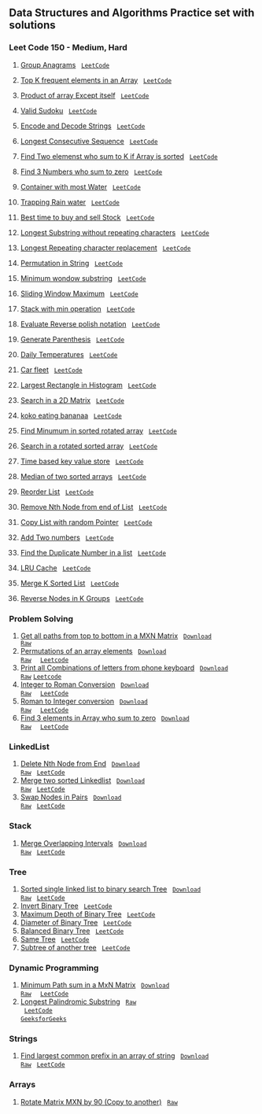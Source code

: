 ## Data Structures and Algorithms Practice set with solutions 

### Leet Code 150 - Medium, Hard

1. [Group Anagrams](https://github.com/ravi-singh-8/algorithms-data-structures/blob/main/src/main/java/org/example/leetcode150/GroupAnagrams.java) <code> [LeetCode](https://leetcode.com/problems/group-anagrams/) </code>
2. [Top K frequent elements in an Array](https://github.com/ravi-singh-8/algorithms-data-structures/blob/main/src/main/java/org/example/leetcode150/TopKFrequent.java) <code> [LeetCode](https://leetcode.com/problems/top-k-frequent-elements/) </code>
3. [Product of array Except itself]() <code> [LeetCode](https://leetcode.com/problems/product-of-array-except-self/) </code>
4. [Valid Sudoku]() <code> [LeetCode](https://leetcode.com/problems/valid-sudoku/) </code>
5. [Encode and Decode Strings]() <code> [LeetCode](https://leetcode.com/problems/encode-and-decode-strings/) </code>
6. [Longest Consecutive Sequence]() <code> [LeetCode](https://leetcode.com/problems/longest-consecutive-sequence/)</code>


7. [Find Two elemenst who sum to K if Array is sorted]() <code> [LeetCode](https://leetcode.com/problems/two-sum-ii-input-array-is-sorted/)</code>
8. [Find 3 Numbers who sum to zero]() <code> [LeetCode](https://leetcode.com/problems/3sum/) </code>
9. [Container with most Water]() <code> [LeetCode](https://leetcode.com/problems/container-with-most-water/) </code>
10. [Trapping Rain water]() <code> [LeetCode](https://leetcode.com/problems/trapping-rain-water/) </code>


11. [Best time to buy and sell Stock]() <code> [LeetCode](https://leetcode.com/problems/best-time-to-buy-and-sell-stock/) </code>
12. [Longest Substring without repeating characters]() <code> [LeetCode](https://leetcode.com/problems/longest-substring-without-repeating-characters/) </code>
13. [Longest Repeating character replacement]() <code> [LeetCode](https://leetcode.com/problems/longest-repeating-character-replacement/) </code>
14. [Permutation in String]() <code> [LeetCode](https://leetcode.com/problems/permutation-in-string/) </code>
15. [Minimum wondow substring]() <code> [LeetCode](https://leetcode.com/problems/minimum-window-substring/) </code>
16. [Sliding Window Maximum]() <code> [LeetCode](https://leetcode.com/problems/sliding-window-maximum/) </code>


17. [Stack with min operation]() <code> [LeetCode](https://leetcode.com/problems/min-stack/) </code>
18. [Evaluate Reverse polish notation]() <code> [LeetCode](https://leetcode.com/problems/evaluate-reverse-polish-notation/) </code>
19. [Generate Parenthesis]() <code> [LeetCode](https://leetcode.com/problems/generate-parentheses/) </code>
20. [Daily Temperatures]() <code> [LeetCode](https://leetcode.com/problems/daily-temperatures/) </code>
21. [Car fleet]() <code> [LeetCode](https://leetcode.com/problems/car-fleet/) </code>
22. [Largest Rectangle in Histogram]() <code> [LeetCode](https://leetcode.com/problems/largest-rectangle-in-histogram/) </code>


23. [Search in a 2D Matrix]() <code> [LeetCode](https://leetcode.com/problems/search-a-2d-matrix/) </code>
24. [koko eating bananaa]() <code> [LeetCode](https://leetcode.com/problems/koko-eating-bananas/) </code>
25. [Find Minumum in sorted rotated array]() <code> [LeetCode](https://leetcode.com/problems/find-minimum-in-rotated-sorted-array/) </code>
26. [Search in a rotated sorted array]() <code> [LeetCode](https://leetcode.com/problems/search-in-rotated-sorted-array/) </code>
27. [Time based key value store]() <code> [LeetCode](https://leetcode.com/problems/time-based-key-value-store/) </code>
28. [Median of two sorted arrays]() <code> [LeetCode](https://leetcode.com/problems/median-of-two-sorted-arrays/) </code>


29. [Reorder List]() <code> [LeetCode](https://leetcode.com/problems/reorder-list/) </code>
30. [Remove Nth Node from end of List]() <code> [LeetCode](https://leetcode.com/problems/remove-nth-node-from-end-of-list/) </code>
31. [Copy List with random Pointer]() <code> [LeetCode](https://leetcode.com/problems/copy-list-with-random-pointer/) </code>
32. [Add Two numbers]() <code> [LeetCode](https://leetcode.com/problems/add-two-numbers/) </code>
33. [Find the Duplicate Number in a list]() <code> [LeetCode](https://leetcode.com/problems/find-the-duplicate-number/) </code>
34. [LRU Cache]() <code> [LeetCode](https://leetcode.com/problems/lru-cache/) </code>
35. [Merge K Sorted List]() <code> [LeetCode](https://leetcode.com/problems/merge-k-sorted-lists/) </code>
36. [Reverse Nodes in K Groups]() <code> [LeetCode](https://leetcode.com/problems/reverse-nodes-in-k-group/) </code>


### Problem Solving
1. [Get all paths from top to bottom in a MXN Matrix](https://github.com/ravi-singh-8/algorithms-data-structures/blob/main/src/main/java/org/example/problemsolving/PrintAllPathInMatrix.java) <code> [Download Raw](https://raw.githubusercontent.com/ravi-singh-8/algorithms-data-structures/main/src/main/java/org/example/problemsolving/PrintAllPathInMatrix.java) </code>
2. [Permutations of an array elements](https://github.com/ravi-singh-8/algorithms-data-structures/blob/main/src/main/java/org/example/problemsolving/PermutationsOfAnArray.java) <code> [Download Raw](https://raw.githubusercontent.com/ravi-singh-8/algorithms-data-structures/main/src/main/java/org/example/problemsolving/PermutationsOfAnArray.java) </code> <code> [Leetcode](https://leetcode.com/problems/permutations/) </code> 
3. [Print all Combinations of letters from phone keyboard](https://github.com/ravi-singh-8/algorithms-data-structures/blob/main/src/main/java/org/example/problemsolving/PhoneKeyBoardLetterCombination.java) <code> [Download Raw](https://raw.githubusercontent.com/ravi-singh-8/algorithms-data-structures/main/src/main/java/org/example/problemsolving/PhoneKeyBoardLetterCombination.java)</code> <code>[Leetcode](https://leetcode.com/problems/letter-combinations-of-a-phone-number/description/)</code>
4. [Integer to Roman Conversion](https://github.com/ravi-singh-8/algorithms-data-structures/blob/main/src/main/java/org/example/problemsolving/IntegerToRoman.java) <code> [Download Raw](https://raw.githubusercontent.com/ravi-singh-8/algorithms-data-structures/main/src/main/java/org/example/problemsolving/IntegerToRoman.java) </code> <code> [LeetCode](https://leetcode.com/problems/integer-to-roman/) </code>
5. [Roman to Integer conversion](https://github.com/ravi-singh-8/algorithms-data-structures/blob/main/src/main/java/org/example/problemsolving/RomanToInteger.java) <code> [Download Raw](https://raw.githubusercontent.com/ravi-singh-8/algorithms-data-structures/main/src/main/java/org/example/problemsolving/RomanToInteger.java) </code> <code> [LeetCode](https://leetcode.com/problems/roman-to-integer/) </code>
6. [Find 3 elements in Array who sum to zero](https://github.com/ravi-singh-8/algorithms-data-structures/blob/main/src/main/java/org/example/problemsolving/ThreeSumToZero.java) <code> [Download Raw](https://raw.githubusercontent.com/ravi-singh-8/algorithms-data-structures/main/src/main/java/org/example/problemsolving/ThreeSumToZero.java) </code> <code> [LeetCode](https://leetcode.com/problems/3sum/) </code>

### LinkedList
1. [Delete Nth Node from End](https://github.com/ravi-singh-8/algorithms-data-structures/blob/main/src/main/java/org/example/leetcode150/DeleteNthNodeFromEnd.java) <code> [Download Raw](https://raw.githubusercontent.com/ravi-singh-8/algorithms-data-structures/main/src/main/java/org/example/linkedlist/DeleteNthNodeFromEnd.java)</code> <code> [LeetCode](https://leetcode.com/problems/remove-nth-node-from-end-of-list/) </code>
2. [Merge two sorted Linkedlist](https://github.com/ravi-singh-8/algorithms-data-structures/blob/main/src/main/java/org/example/linkedlist/MergeTwoSortedLinkedList.java) <code> [Download Raw](https://raw.githubusercontent.com/ravi-singh-8/algorithms-data-structures/main/src/main/java/org/example/linkedlist/MergeTwoSortedLinkedList.java)</code> <code> [LeetCode](https://leetcode.com/problems/merge-two-sorted-lists/) </code>
2. [Swap Nodes in Pairs](https://github.com/ravi-singh-8/algorithms-data-structures/blob/main/src/main/java/org/example/linkedlist/SwapNodesInPair.java) <code> [Download Raw](https://raw.githubusercontent.com/ravi-singh-8/algorithms-data-structures/main/src/main/java/org/example/linkedlist/SwapNodesInPair.java)</code> <code> [LeetCode](https://leetcode.com/problems/swap-nodes-in-pairs/) </code>

### Stack
1. [Merge Overlapping Intervals](https://github.com/ravi-singh-8/algorithms-data-structures/blob/main/src/main/java/org/example/stack/MergeIntervals.java) <code> [Download Raw](https://raw.githubusercontent.com/ravi-singh-8/algorithms-data-structures/main/src/main/java/org/example/stack/MergeIntervals.java)</code> <code> [LeetCode](https://leetcode.com/problems/merge-intervals/) </code>

### Tree
1. [Sorted single linked list to binary search Tree](https://github.com/ravi-singh-8/algorithms-data-structures/blob/main/src/main/java/org/example/tree/SortedListToBST.java) <code> [Download Raw](https://raw.githubusercontent.com/ravi-singh-8/algorithms-data-structures/main/src/main/java/org/example/tree/SortedListToBST.java)</code> <code> [LeetCode](https://leetcode.com/problems/convert-sorted-list-to-binary-search-tree/) </code>
2. [Invert Binary Tree](https://github.com/ravi-singh-8/algorithms-data-structures/blob/main/src/main/java/org/example/tree/InvertBinaryTree.java) <code> [LeetCode](https://leetcode.com/problems/invert-binary-tree/) </code>
3. [Maximum Depth of Binary Tree](https://github.com/ravi-singh-8/algorithms-data-structures/blob/main/src/main/java/org/example/tree/DepthOfBinaryTree.java) <code> [LeetCode](https://leetcode.com/problems/maximum-depth-of-binary-tree/) </code>
3. [Diameter of Binary Tree](https://github.com/ravi-singh-8/algorithms-data-structures/blob/main/src/main/java/org/example/tree/DiameterOfBinaryTree.java) <code> [LeetCode](https://leetcode.com/problems/diameter-of-binary-tree/) </code>
4. [Balanced Binary Tree](https://github.com/ravi-singh-8/algorithms-data-structures/blob/main/src/main/java/org/example/tree/BalancedBinaryTree.java) <code> [LeetCode](https://leetcode.com/problems/balanced-binary-tree/) </code>
5. [Same Tree](https://github.com/ravi-singh-8/algorithms-data-structures/blob/main/src/main/java/org/example/tree/SameTree.java) <code> [LeetCode](https://leetcode.com/problems/same-tree/) </code>
6. [Subtree of another tree](https://github.com/ravi-singh-8/algorithms-data-structures/blob/main/src/main/java/org/example/tree/SubTreeOfAnotherTree.java) <code> [LeetCode](https://leetcode.com/problems/subtree-of-another-tree/) </code>

### Dynamic Programming
1. [Minimum Path sum in a MxN Matrix](https://github.com/ravi-singh-8/algorithms-data-structures/blob/main/src/main/java/org/example/dp/MinimumPathSum.java) <code> [Download Raw](https://raw.githubusercontent.com/ravi-singh-8/algorithms-data-structures/main/src/main/java/org/example/dp/MinimumPathSum.java) </code> <code> [LeetCode](https://leetcode.com/problems/minimum-path-sum/description/) </code>
1. [Longest Palindromic Substring](https://github.com/ravi-singh-8/algorithms-data-structures/blob/main/src/main/java/org/example/dp/LongestPalindromicSubstring.java) <code> [Raw](https://raw.githubusercontent.com/ravi-singh-8/algorithms-data-structures/main/src/main/java/org/example/dp/LongestPalindromicSubstring.java) </code> <code> [LeetCode](https://leetcode.com/problems/longest-palindromic-substring/) </code> <code>[GeeksforGeeks](https://www.geeksforgeeks.org/longest-palindromic-substring/)</code>

### Strings
1. [Find largest common prefix in an array of string](https://github.com/ravi-singh-8/algorithms-data-structures/blob/main/src/main/java/org/example/strings/LargestCommonPrefix.java) <code> [Download Raw](https://raw.githubusercontent.com/ravi-singh-8/algorithms-data-structures/main/src/main/java/org/example/strings/LargestCommonPrefix.java)</code> <code> [LeetCode](https://leetcode.com/problems/longest-common-prefix/) </code>

### Arrays
1. [Rotate Matrix MXN by 90 (Copy to another)](https://github.com/ravi-singh-8/algorithms-data-structures/blob/main/src/main/java/org/example/array/RotateMatrixBy90.java) <code> [Raw](https://raw.githubusercontent.com/ravi-singh-8/algorithms-data-structures/main/src/main/java/org/example/array/RotateMatrixBy90.java) </code>